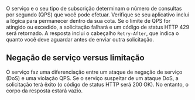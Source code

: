 O serviço e o seu tipo de subscrição determinam o número de consultas por segundo (QPS) que você pode efetuar. Verifique se seu aplicativo inclui a lógica para permanecer dentro da sua cota. Se o limite de QPS for atingido ou excedido, a solicitação falhará e um código de status HTTP 429 será retornado. A resposta inclui o cabeçalho `Retry-After`, que indica o quanto você deve aguardar antes de enviar outra solicitação.

## <a name="denial-of-service-versus-throttling"></a>Negação de serviço versus limitação

O serviço faz uma diferenciação entre um ataque de negação de serviço (DoS) e uma violação QPS. Se o serviço suspeitar de um ataque DoS, a solicitação terá êxito (o código de status HTTP será 200 OK). No entanto, o corpo da resposta estará vazio.